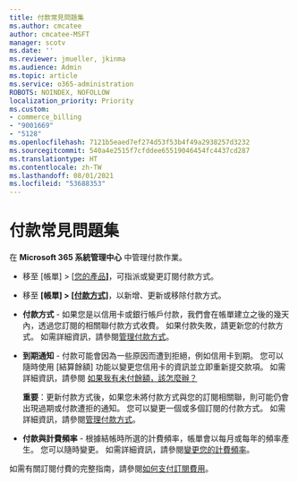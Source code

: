```yaml
---
title: 付款常見問題集
ms.author: cmcatee
author: cmcatee-MSFT
manager: scotv
ms.date: ''
ms.reviewer: jmueller, jkinma
ms.audience: Admin
ms.topic: article
ms.service: o365-administration
ROBOTS: NOINDEX, NOFOLLOW
localization_priority: Priority
ms.custom:
- commerce_billing
- "9001669"
- "5128"
ms.openlocfilehash: 7121b5eaed7ef274d53f53b4f49a2938257d3232
ms.sourcegitcommit: 540a4e2515f7cfddee65519046454fc4437cd287
ms.translationtype: HT
ms.contentlocale: zh-TW
ms.lasthandoff: 08/01/2021
ms.locfileid: "53688353"
---
```

# <a name="payment-faq"></a>付款常見問題集

在 **Microsoft 365 系統管理中心** 中管理付款作業。

- 移至 [帳單] > [[您的產品](https://go.microsoft.com/fwlink/p/?linkid=842054)**]**，可指派或變更訂閱付款方式。
- 移至 **[帳單] > [[付款方式]](https://go.microsoft.com/fwlink/p/?linkid=2018806)**，以新增、更新或移除付款方式。

- **付款方式** - 如果您是以信用卡或銀行帳戶付款，我們會在帳單建立之後的幾天內，透過您訂閱的相關聯付款方式收費。 如果付款失敗，請更新您的付款方式。 如需詳細資訊，請參閱[管理付款方式](/microsoft-365/commerce/billing-and-payments/manage-payment-methods)。

- **到期通知** - 付款可能會因為一些原因而遭到拒絕，例如信用卡到期。 您可以隨時使用 [結算餘額] 功能以變更您信用卡的資訊並立即重新提交款項。 如需詳細資訊，請參閱 [如果我有未付餘額，該怎麼辦？](/microsoft-365/commerce/billing-and-payments/pay-for-your-subscription#what-if-i-have-an-outstanding-balance)

    **重要**：更新付款方式後，如果您未將付款方式與您的訂閱相關聯，則可能仍會出現過期或付款遭拒的通知。 您可以變更一個或多個訂閱的付款方式。 如需詳細資訊，請參閱[管理付款方式](/microsoft-365/commerce/billing-and-payments/manage-payment-methods)。

- **付款與計費頻率** - 根據結帳時所選的計費頻率，帳單會以每月或每年的頻率產生。 您可以隨時變更。 如需詳細資訊，請參閱[變更您的計費頻率](/microsoft-365/commerce/billing-and-payments/change-payment-frequency)。

如需有關訂閱付費的完整指南，請參閱[如何支付訂閱費用](/microsoft-365/commerce/billing-and-payments/pay-for-your-subscription)。
